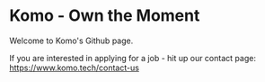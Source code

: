 # Komo - Own the Moment

Welcome to Komo's Github page.

If you are interested in applying for a job - hit up our contact page:  
https://www.komo.tech/contact-us
